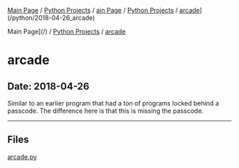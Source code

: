 [Main Page](/) / [Python Projects](/python) / [ain Page](/) / [Python Projects](/python) / [arcade](/python/2018-04-26_arcade)](/python/2018-04-26_arcade)

Main Page](/) / [Python Projects](/python) / [arcade](/python/2018-04-26_arcade)

# arcade

## Date: 2018-04-26

Similar to an earlier program that had a ton of programs locked behind a passcode. The difference here is that this is missing the passcode.

-----

## Files

[arcade.py](arcade.py)